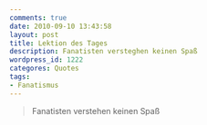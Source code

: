 ```yaml
---
comments: true
date: 2010-09-10 13:43:58
layout: post
title: Lektion des Tages
description: Fanatisten versteghen keinen Spaß
wordpress_id: 1222
categores: Quotes
tags:
- Fanatismus
---
```


> Fanatisten verstehen keinen Spaß
